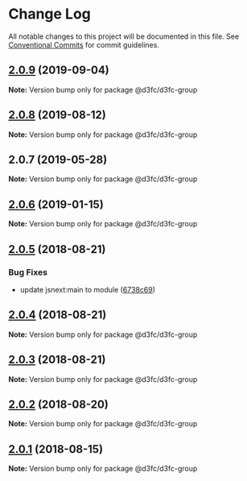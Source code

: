# Change Log

All notable changes to this project will be documented in this file.
See [Conventional Commits](https://conventionalcommits.org) for commit guidelines.

## [2.0.9](https://github.com/d3fc/d3fc/compare/@d3fc/d3fc-group@2.0.8...@d3fc/d3fc-group@2.0.9) (2019-09-04)

**Note:** Version bump only for package @d3fc/d3fc-group





<a name="2.0.8"></a>
## [2.0.8](https://github.com/d3fc/d3fc/compare/@d3fc/d3fc-group@2.0.7...@d3fc/d3fc-group@2.0.8) (2019-08-12)




**Note:** Version bump only for package @d3fc/d3fc-group

<a name="2.0.7"></a>
## 2.0.7 (2019-05-28)




**Note:** Version bump only for package @d3fc/d3fc-group

<a name="2.0.6"></a>
## [2.0.6](https://github.com/d3fc/d3fc/compare/@d3fc/d3fc-group@2.0.5...@d3fc/d3fc-group@2.0.6) (2019-01-15)




**Note:** Version bump only for package @d3fc/d3fc-group

<a name="2.0.5"></a>
## [2.0.5](https://github.com/d3fc/d3fc/compare/@d3fc/d3fc-group@2.0.4...@d3fc/d3fc-group@2.0.5) (2018-08-21)


### Bug Fixes

* update jsnext:main to module ([6738c69](https://github.com/d3fc/d3fc/commit/6738c69))




<a name="2.0.4"></a>
## [2.0.4](https://github.com/d3fc/d3fc/compare/@d3fc/d3fc-group@2.0.3...@d3fc/d3fc-group@2.0.4) (2018-08-21)




**Note:** Version bump only for package @d3fc/d3fc-group

<a name="2.0.3"></a>
## [2.0.3](https://github.com/d3fc/d3fc-group/compare/@d3fc/d3fc-group@2.0.2...@d3fc/d3fc-group@2.0.3) (2018-08-21)




**Note:** Version bump only for package @d3fc/d3fc-group

<a name="2.0.2"></a>
## [2.0.2](https://github.com/d3fc/d3fc/compare/@d3fc/d3fc-group@2.0.1...@d3fc/d3fc-group@2.0.2) (2018-08-20)




**Note:** Version bump only for package @d3fc/d3fc-group

<a name="2.0.1"></a>
## [2.0.1](https://github.com/d3fc/d3fc/compare/@d3fc/d3fc-group@2.0.0...@d3fc/d3fc-group@2.0.1) (2018-08-15)




**Note:** Version bump only for package @d3fc/d3fc-group
